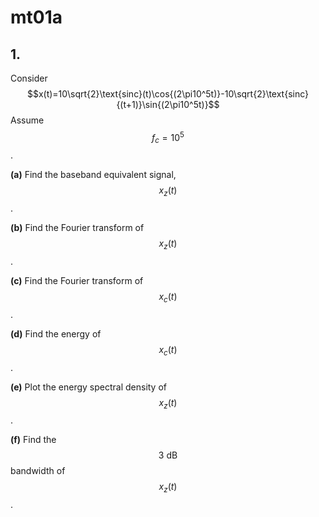 # mt01a
## 1.
Consider $$x(t)=10\sqrt{2}\text{sinc}(t)\cos{(2\pi10^5t)}-10\sqrt{2}\text{sinc}{(t+1)}\sin{(2\pi10^5t)}$$ Assume $$f_c=10^5$$.

**(a)** Find the baseband equivalent signal, $$x_z(t)$$.

**(b)** Find the Fourier transform of $$x_z(t)$$.

**(c)** Find the Fourier transform of $$x_c(t)$$.

**(d)** Find the energy of $$x_c(t)$$.

**(e)** Plot the energy spectral density of $$x_z(t)$$.

**(f)** Find the $$3\:\text{dB}$$ bandwidth of $$x_z(t)$$.

